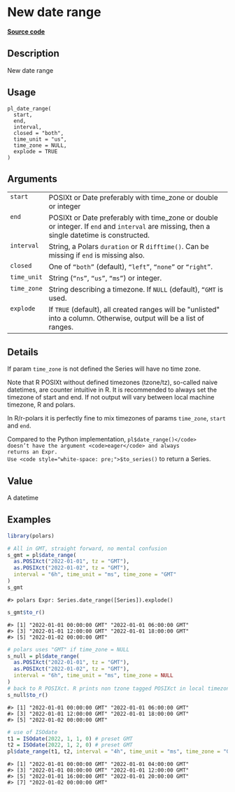 

# New date range

[**Source code**](https://github.com/pola-rs/r-polars/tree/c47431ca69622f79ed7a3f1d7bfee6075ffabfee/R/functions__eager.R#L220)

## Description

New date range

## Usage

<pre><code class='language-R'>pl_date_range(
  start,
  end,
  interval,
  closed = "both",
  time_unit = "us",
  time_zone = NULL,
  explode = TRUE
)
</code></pre>

## Arguments

<table>
<tr>
<td style="white-space: nowrap; font-family: monospace; vertical-align: top">
<code id="pl_date_range_:_start">start</code>
</td>
<td>
POSIXt or Date preferably with time_zone or double or integer
</td>
</tr>
<tr>
<td style="white-space: nowrap; font-family: monospace; vertical-align: top">
<code id="pl_date_range_:_end">end</code>
</td>
<td>
POSIXt or Date preferably with time_zone or double or integer. If
<code>end</code> and <code>interval</code> are missing, then a single
datetime is constructed.
</td>
</tr>
<tr>
<td style="white-space: nowrap; font-family: monospace; vertical-align: top">
<code id="pl_date_range_:_interval">interval</code>
</td>
<td>
String, a Polars <code>duration</code> or R <code>difftime()</code>. Can
be missing if <code>end</code> is missing also.
</td>
</tr>
<tr>
<td style="white-space: nowrap; font-family: monospace; vertical-align: top">
<code id="pl_date_range_:_closed">closed</code>
</td>
<td>
One of <code>“both”</code> (default), <code>“left”</code>,
<code>“none”</code> or <code>“right”</code>.
</td>
</tr>
<tr>
<td style="white-space: nowrap; font-family: monospace; vertical-align: top">
<code id="pl_date_range_:_time_unit">time_unit</code>
</td>
<td>
String (<code>“ns”</code>, <code>“us”</code>, <code>“ms”</code>) or
integer.
</td>
</tr>
<tr>
<td style="white-space: nowrap; font-family: monospace; vertical-align: top">
<code id="pl_date_range_:_time_zone">time_zone</code>
</td>
<td>
String describing a timezone. If <code>NULL</code> (default),
<code style="white-space: pre;">“GMT</code> is used.
</td>
</tr>
<tr>
<td style="white-space: nowrap; font-family: monospace; vertical-align: top">
<code id="pl_date_range_:_explode">explode</code>
</td>
<td>
If <code>TRUE</code> (default), all created ranges will be "unlisted"
into a column. Otherwise, output will be a list of ranges.
</td>
</tr>
</table>

## Details

If param <code>time_zone</code> is not defined the Series will have no
time zone.

Note that R POSIXt without defined timezones (tzone/tz), so-called naive
datetimes, are counter intuitive in R. It is recommended to always set
the timezone of start and end. If not output will vary between local
machine timezone, R and polars.

In R/r-polars it is perfectly fine to mix timezones of params
<code>time_zone</code>, <code>start</code> and <code>end</code>.

Compared to the Python implementation, <code>pl$date_range()</code>
doesn’t have the argument <code>eager</code> and always returns an Expr.
Use <code style="white-space: pre;">$to_series()</code> to return a
Series.

## Value

A datetime

## Examples

``` r
library(polars)

# All in GMT, straight forward, no mental confusion
s_gmt = pl$date_range(
  as.POSIXct("2022-01-01", tz = "GMT"),
  as.POSIXct("2022-01-02", tz = "GMT"),
  interval = "6h", time_unit = "ms", time_zone = "GMT"
)
s_gmt
```

    #> polars Expr: Series.date_range([Series]).explode()

``` r
s_gmt$to_r()
```

    #> [1] "2022-01-01 00:00:00 GMT" "2022-01-01 06:00:00 GMT"
    #> [3] "2022-01-01 12:00:00 GMT" "2022-01-01 18:00:00 GMT"
    #> [5] "2022-01-02 00:00:00 GMT"

``` r
# polars uses "GMT" if time_zone = NULL
s_null = pl$date_range(
  as.POSIXct("2022-01-01", tz = "GMT"),
  as.POSIXct("2022-01-02", tz = "GMT"),
  interval = "6h", time_unit = "ms", time_zone = NULL
)
# back to R POSIXct. R prints non tzone tagged POSIXct in local timezone
s_null$to_r()
```

    #> [1] "2022-01-01 00:00:00 GMT" "2022-01-01 06:00:00 GMT"
    #> [3] "2022-01-01 12:00:00 GMT" "2022-01-01 18:00:00 GMT"
    #> [5] "2022-01-02 00:00:00 GMT"

``` r
# use of ISOdate
t1 = ISOdate(2022, 1, 1, 0) # preset GMT
t2 = ISOdate(2022, 1, 2, 0) # preset GMT
pl$date_range(t1, t2, interval = "4h", time_unit = "ms", time_zone = "GMT")$to_r()
```

    #> [1] "2022-01-01 00:00:00 GMT" "2022-01-01 04:00:00 GMT"
    #> [3] "2022-01-01 08:00:00 GMT" "2022-01-01 12:00:00 GMT"
    #> [5] "2022-01-01 16:00:00 GMT" "2022-01-01 20:00:00 GMT"
    #> [7] "2022-01-02 00:00:00 GMT"
